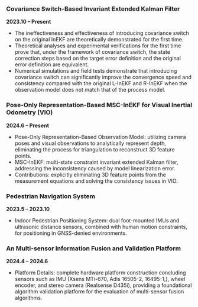 ### **Covariance Switch-Based Invariant Extended Kalman Filter**  
**2023.10 – Present**  

- The ineffectiveness and effectiveness of introducing covariance switch on the original InEKF are theoretically demonstrated for the first time.
- Theoretical analyses and experimental verifications for the first time prove that, under the framework of covariance switch, the state correction steps based on the target error definition and the original error definition are equivalent.
- Numerical simulations and field tests demonstrate that introducing covariance switch can significantly improve the convergence speed and consistency compared with the original L-InEKF and R-InEKF when the observation model does not match that of the process model.

### **Pose-Only Representation-Based MSC-InEKF for Visual Inertial Odometry (VIO)**  
**2024.6 – Present**  

- Pose-Only Representation-Based Observation Model: utilizing camera poses and visual observations to analytically represent depth, eliminating the process for triangulation to reconstruct 3D feature points.
- MSC-InEKF: multi-state constraint invariant extended Kalman filter, addressing the inconsistency caused by model linearization error.
- Contributions: explicitly eliminating 3D feature points from the measurement equations and solving the consistency issues in VIO.

### **Pedestrian Navigation System**  
**2023.5 – 2023.10**  

- Indoor Pedestrian Positioning System: dual foot-mounted IMUs and ultrasonic distance sensors, combined with human motion constraints, for positioning in GNSS-denied environments.

### **An Multi-sensor Information Fusion and Validation Platform**  
**2024.4 – 2024.6**  

- Platform Details: complete hardware platform construction concluding sensors such as IMU (Xsens MTi-670, Adis 16505-2, 16495-1,), wheel encoder, and stereo camera (Realsense D435i), providing a foundational algorithm validation platform for the evaluation of multi-sensor fusion algorithms.

